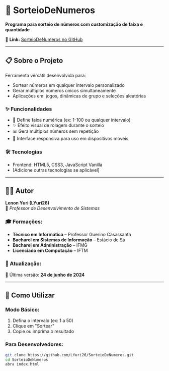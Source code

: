 # 🔢 SorteioDeNumeros

**Programa para sorteio de números com customização de faixa e quantidade**

🔗 **Link:** [SorteioDeNumeros no GitHub](https://github.com/LYuri26/SorteioDeNumeros)

---

## **📋 Sobre o Projeto**

Ferramenta versátil desenvolvida para:

- Sortear números em qualquer intervalo personalizado
- Gerar múltiplos números únicos simultaneamente
- Aplicações em: jogos, dinâmicas de grupo e seleções aleatórias

### **✨ Funcionalidades**

- 🔢 Define faixa numérica (ex: 1-100 ou qualquer intervalo)
- ✨ Efeito visual de rolagem durante o sorteio
- 📊 Gera múltiplos números sem repetição
- 📱 Interface responsiva para uso em dispositivos móveis

### **🛠 Tecnologias**

- Frontend: HTML5, CSS3, JavaScript Vanilla
- [Adicione outras tecnologias se aplicável]

---

## **👨‍🏫 Autor**

**Lenon Yuri (LYuri26)**  
📌 _Professor de Desenvolvimento de Sistemas_

### **🎓 Formações:**

- **Técnico em Informática** – Professor Guerino Casassanta
- **Bacharel em Sistemas de Informação** – Estácio de Sá
- **Bacharel em Administração** – IFMG
- **Licenciado em Computação** – IFTM

### **📅 Atualização:**

🔄 Última versão: **24 de junho de 2024**

---

## **🚀 Como Utilizar**

### **Modo Básico:**

1. Defina o intervalo (ex: 1 a 50)
2. Clique em "Sortear"
3. Copie ou imprima o resultado

### **Para Desenvolvedores:**

```bash
git clone https://github.com/LYuri26/SorteioDeNumeros.git
cd SorteioDeNumeros
abra index.html
```
